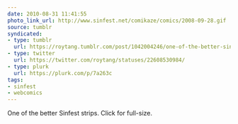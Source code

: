 ```yaml
---
date: 2010-08-31 11:41:55
photo_link_url: http://www.sinfest.net/comikaze/comics/2008-09-28.gif
source: tumblr
syndicated:
- type: tumblr
  url: https://roytang.tumblr.com/post/1042004246/one-of-the-better-sinfest-strips-click-for
- type: twitter
  url: https://twitter.com/roytang/statuses/22608530984/
- type: plurk
  url: https://plurk.com/p/7a263c
tags:
- sinfest
- webcomics
---
```


<p>One of the better Sinfest strips. Click for full-size.</p>